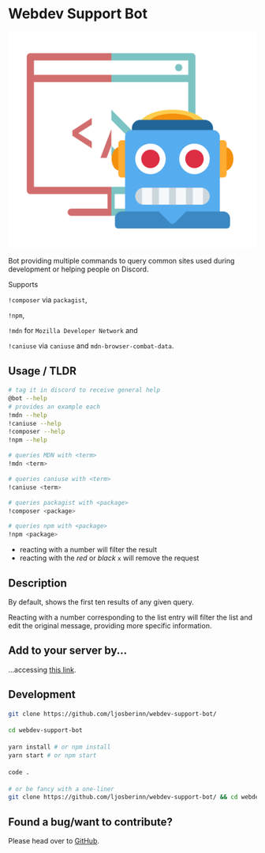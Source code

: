 # Webdev Support Bot

<p align="center">
    <img src="./logo-large.png" />
</p>

Bot providing multiple commands to query common sites used during development or helping people on Discord.

Supports

`!composer` via `packagist`,

`!npm`,

`!mdn` for `Mozilla Developer Network` and

`!caniuse` via `caniuse` and `mdn-browser-combat-data`.

## Usage / TLDR
```bash
# tag it in discord to receive general help
@bot --help
# provides an example each
!mdn --help
!caniuse --help
!composer --help
!npm --help
```

```bash
# queries MDN with <term>
!mdn <term>
```
```bash
# queries caniuse with <term>
!caniuse <term>
```

```bash
# queries packagist with <package>
!composer <package>
```

```bash
# queries npm with <package>
!npm <package>
```

- reacting with a number will filter the result
- reacting with the _red_ or _black_ `x` will remove the request

## Description

By default, shows the first ten results of any given query.

Reacting with a number corresponding to the list entry will filter the list and edit the original message, providing more specific information.

## Add to your server by...

...accessing [this link](https://discordapp.com/api/oauth2/authorize?client_id=649967864425611274&scope=bot&permissions=1).

## Development

```bash
git clone https://github.com/ljosberinn/webdev-support-bot/

cd webdev-support-bot

yarn install # or npm install
yarn start # or npm start

code .

# or be fancy with a one-liner
git clone https://github.com/ljosberinn/webdev-support-bot/ && cd webdev-support-bot && yarn install && yarn start && code .
```

## Found a bug/want to contribute?

Please head over to [GitHub](https://github.com/ljosberinn/webdev-support-bot/issues).

